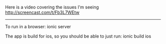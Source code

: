 Here is a video covering the issues I'm seeing
http://screencast.com/t/Fb3L7WEtw

-----
To run in a browser: ionic server

The app is build for ios, so you should be able to just run: ionic build ios 
